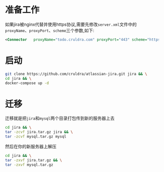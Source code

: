 # 准备工作
如果jira被nginx代替并使用https协议,需要先修改``server.xml``文件中的``proxyName``、``proxyPort``、``scheme``三个参数,如下:
```xml
<Connector   proxyName="todo.cruldra.com" proxyPort="443" scheme="https"  />
```
# 启动
```bash
git clone https://github.com/cruldra/atlassian-jira.git jira && \
cd jira && \
docker-compose up -d
```

# 迁移
迁移就是把``jira``和``mysql``两个目录打包传到新的服务器上去
```bash
cd jira && \
tar -zcvf jira.tar.gz jira && \
tar -zcvf mysql.tar.gz mysql
```
然后在你的新服务器上解压
```bash
cd jira && \
tar -zxvf jira.tar.gz && \
tar -zxvf mysql.tar.gz
```
